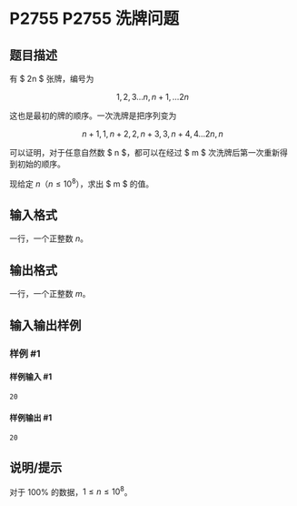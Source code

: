 # P2755 P2755 洗牌问题

## 题目描述

有 $ 2n $ 张牌，编号为

$$ 1,2,3 \dots n,n+1, \dots 2n$$

这也是最初的牌的顺序。一次洗牌是把序列变为

$$ n+1,1,n+2,2,n+3,3,n+4,4 \dots 2n,n $$

可以证明，对于任意自然数 $ n $，都可以在经过 $ m $ 次洗牌后第一次重新得到初始的顺序。

现给定 $n$（$n \le 10^8$），求出 $ m $ 的值。

## 输入格式

一行，一个正整数 $n$。


## 输出格式

一行，一个正整数 $m$。


## 输入输出样例

### 样例 #1

#### 样例输入 #1

```
20
```

#### 样例输出 #1

```
20
```

## 说明/提示

对于 $100 \%$ 的数据，$1 \le n \le 10^8$。
